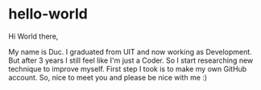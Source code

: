 # hello-world

Hi World there,

My name is Duc. I graduated from UIT and now working as Development. But after 3 years I still feel like I'm just a Coder. So I start researching new technique to improve myself. First step I took is to make my own GitHub account. So, nice to meet you and please be nice with me :)
